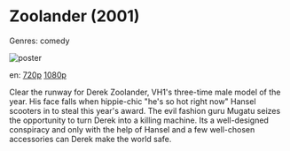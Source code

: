# Zoolander (2001)

Genres: comedy

![poster](http://image.tmdb.org/t/p/w500/pdgS9VE1Q5D7dwzDe7jt67ooPVq.jpg)

en:
  [720p](magnet:?xt=urn:btih:AEB3102B10E7884F9FF30EB926AF1E16E91B059F&tr=udp://glotorrents.pw:6969/announce&tr=udp://tracker.opentrackr.org:1337/announce&tr=udp://torrent.gresille.org:80/announce&tr=udp://tracker.openbittorrent.com:80&tr=udp://tracker.coppersurfer.tk:6969&tr=udp://tracker.leechers-paradise.org:6969&tr=udp://p4p.arenabg.ch:1337&tr=udp://tracker.internetwarriors.net:1337)
  [1080p](magnet:?xt=urn:btih:A43EDF0A6A562694A2906B703D90B9F13D7F0840&tr=udp://glotorrents.pw:6969/announce&tr=udp://tracker.opentrackr.org:1337/announce&tr=udp://torrent.gresille.org:80/announce&tr=udp://tracker.openbittorrent.com:80&tr=udp://tracker.coppersurfer.tk:6969&tr=udp://tracker.leechers-paradise.org:6969&tr=udp://p4p.arenabg.ch:1337&tr=udp://tracker.internetwarriors.net:1337)
  


Clear the runway for Derek Zoolander, VH1's three-time male model of the year. His face falls when hippie-chic "he's so hot right now" Hansel scooters in to steal this year's award. The evil fashion guru Mugatu seizes the opportunity to turn Derek into a killing machine. Its a well-designed conspiracy and only with the help of Hansel and a few well-chosen accessories can Derek make the world safe.